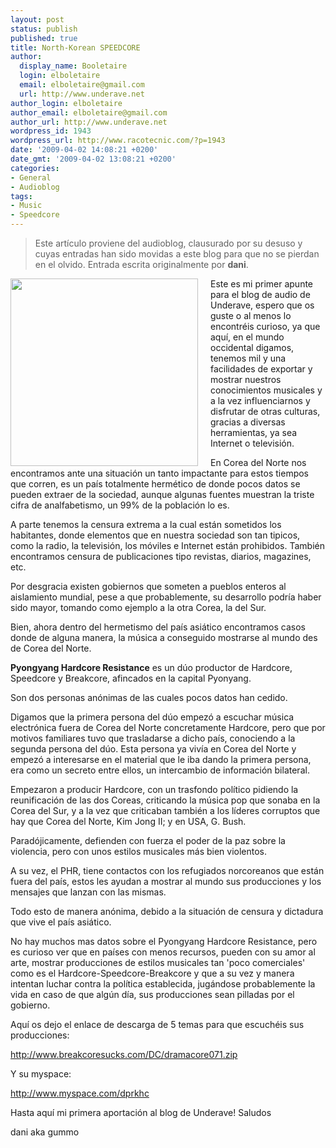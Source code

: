 ```yaml
---
layout: post
status: publish
published: true
title: North-Korean SPEEDCORE
author:
  display_name: Booletaire
  login: elboletaire
  email: elboletaire@gmail.com
  url: http://www.underave.net
author_login: elboletaire
author_email: elboletaire@gmail.com
author_url: http://www.underave.net
wordpress_id: 1943
wordpress_url: http://www.racotecnic.com/?p=1943
date: '2009-04-02 14:08:21 +0200'
date_gmt: '2009-04-02 13:08:21 +0200'
categories:
- General
- Audioblog
tags:
- Music
- Speedcore
---
```


> Este artículo proviene del audioblog, clausurado por su desuso y cuyas entradas han sido movidas a este blog para que no se pierdan en el olvido.
Entrada escrita originalmente por **dani**.

<a href="{{ site.url }}/uploads/2011/07/pyongyang-hardcore-resistance-corea.jpg"><img class="alignnone size-full wp-image-1944" style="float: left; margin-right: 20px;" title="pyongyang-hardcore-resistance-corea" src="{{ site.url }}/uploads/2011/07/pyongyang-hardcore-resistance-corea.jpg" alt="" width="300" height="300" /></a>Este es mi primer apunte para el blog de audio de Underave, espero que os guste o al menos lo encontréis curioso, ya que aquí, en el mundo occidental digamos, tenemos mil y una facilidades de exportar y mostrar nuestros conocimientos musicales y a la vez influenciarnos y disfrutar de otras culturas, gracias a diversas herramientas, ya sea Internet o televisión.

En Corea del Norte nos encontramos ante una situación un tanto impactante para estos tiempos que corren, es un país totalmente hermético de donde pocos datos se pueden extraer de la sociedad, aunque algunas fuentes muestran la triste cifra de analfabetismo, un 99% de la población lo es.

A parte tenemos la censura extrema a la cual están sometidos los habitantes, donde elementos que en nuestra sociedad son tan tipicos, como la radio, la televisión, los móviles e Internet están prohibidos. También encontramos censura de publicaciones tipo revistas, diarios, magazines, etc.

Por desgracia existen gobiernos que someten a pueblos enteros al aislamiento mundial, pese a que probablemente, su desarrollo podría haber sido mayor, tomando como ejemplo a la otra Corea, la del Sur.

Bien, ahora dentro del hermetismo del país asiático encontramos casos donde de alguna manera, la música a conseguido mostrarse al mundo des de Corea del Norte.

**Pyongyang Hardcore Resistance** es un dúo productor de Hardcore, Speedcore y Breakcore, afincados en la capital Pyonyang.

Son dos personas anónimas de las cuales pocos datos han cedido.

Digamos que la primera persona del dúo empezó a escuchar música electrónica fuera de Corea del Norte concretamente Hardcore, pero que por motivos familiares tuvo que trasladarse a dicho país, conociendo a la segunda persona del dúo. Esta persona ya vivía en Corea del Norte y empezó a interesarse en el material que le iba dando la primera persona, era como un secreto entre ellos, un intercambio de información bilateral.

Empezaron a producir Hardcore, con un trasfondo político pidiendo la reunificación de las dos Coreas, criticando la música pop que sonaba en la Corea del Sur, y a la vez que criticaban también a los líderes corruptos que hay que Corea del Norte, Kim Jong II; y en USA, G. Bush.

Paradójicamente, defienden con fuerza el poder de la paz sobre la violencia, pero con unos estilos musicales más bien violentos.

A su vez, el PHR, tiene contactos con los refugiados norcoreanos que están fuera del país, estos les ayudan a mostrar al mundo sus producciones y los mensajes que lanzan con las mismas.

Todo esto de manera anónima, debido a la situación de censura y dictadura que vive el país asiático.

No hay muchos mas datos sobre el Pyongyang Hardcore Resistance, pero es curioso ver que en países con menos recursos, pueden con su amor al arte, mostrar producciones de estilos musicales tan 'poco comerciales' como es el Hardcore-Speedcore-Breakcore y que a su vez y manera intentan luchar contra la política establecida, jugándose probablemente la vida en caso de que algún día, sus producciones sean pilladas por el gobierno.

Aquí os dejo el enlace de descarga de 5 temas para que escuchéis sus producciones:

<a href="http://www.breakcoresucks.com/DC/dramacore071.zip" target="_blank">http://www.breakcoresucks.com/DC/dramacore071.zip</a>

Y su myspace:

<a href="http://www.myspace.com/dprkhc" target="_blank">http://www.myspace.com/dprkhc</a>

Hasta aquí mi primera aportación al blog de Underave! Saludos

dani aka gummo
